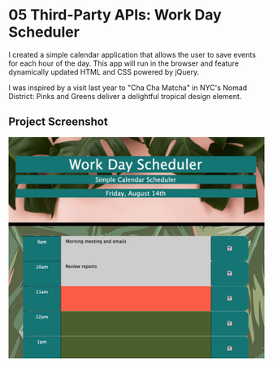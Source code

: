 # 05 Third-Party APIs: Work Day Scheduler

I created a simple calendar application that allows the user to save events for each hour of the day. This app will run in the browser and feature dynamically updated HTML and CSS powered by jQuery.

I was inspired by a visit last year to "Cha Cha Matcha" in NYC's Nomad District: Pinks and Greens deliver a delightful tropical design element.


## Project Screenshot
![my work day scheduler](./assets/schedulerHW.png)